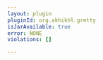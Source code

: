 ```yaml
---
layout: plugin
pluginId: org.akhikhl.gretty
isJarAvailable: true
error: NONE
violations: []

---
```


